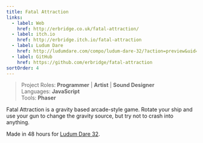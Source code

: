 ```yaml
---
title: Fatal Attraction
links:
  - label: Web
    href: http://erbridge.co.uk/fatal-attraction/
  - label: itch.io
    href: http://erbridge.itch.io/fatal-attraction
  - label: Ludum Dare
    href: http://ludumdare.com/compo/ludum-dare-32/?action=preview&uid=34508
  - label: GitHub
    href: https://github.com/erbridge/fatal-attraction
sortOrder: 4
---
```


> Project Roles: **Programmer** | **Artist** | **Sound Designer**\
> Languages: **JavaScript**\
> Tools: **Phaser**

Fatal Attraction is a gravity based arcade-style game. Rotate your ship and use
your gun to change the gravity source, but try not to crash into anything.

Made in 48 hours for
[Ludum Dare 32](http://ludumdare.com/compo/ludum-dare-32/?action=preview&uid=34508).
